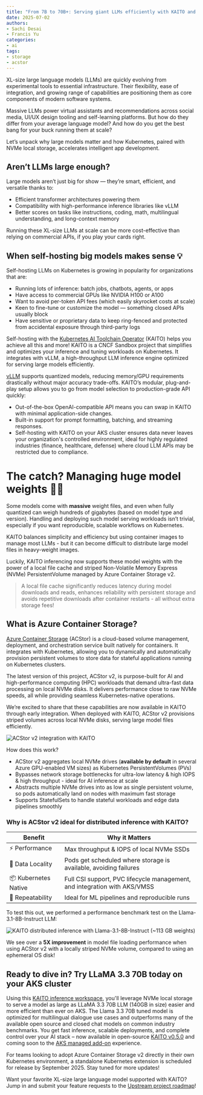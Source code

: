 ```yaml
---
title: "From 7B to 70B+: Serving giant LLMs efficiently with KAITO and ACStor v2"
date: 2025-07-02
authors:
- Sachi Desai
- Francis Yu
categories: 
- ai
tags:
- storage
- acstor
---
```


XL-size large language models (LLMs) are quickly evolving from experimental tools to essential infrastructure. Their flexibility, ease of integration, and growing range of capabilities are positioning them as core components of modern software systems. 

Massive LLMs power virtual assistants and recommendations across social media, UI/UX design tooling and self-learning platforms. But how do they differ from your average language model? And how do you get the best bang for your buck running them at scale?

Let’s unpack why large models matter and how Kubernetes, paired with NVMe local storage, accelerates intelligent app development.

## Aren’t LLMs large enough?

Large models aren’t just big for show — they’re smart, efficient, and versatile thanks to:

- Efficient transformer architectures powering them
- Compatibility with high-performance inference libraries like vLLM
- Better scores on tasks like instructions, coding, math, multilingual understanding, and long-context memory

Running these XL-size LLMs at scale can be more cost-effective than relying on commercial APIs, if you play your cards right.

## When self-hosting big models makes sense 💡

Self-hosting LLMs on Kubernetes is growing in popularity for organizations that are:

- Running lots of inference: batch jobs, chatbots, agents, or apps
- Have access to commercial GPUs like NVIDIA H100 or A100
- Want to avoid per-token API fees (which easily skyrocket costs at scale)
- Keen to fine-tune or customize the model — something closed APIs usually block
- Have sensitive or proprietary data to keep ring-fenced and protected from accidental exposure through third-party logs

Self-hosting with the [Kubernetes AI Toolchain Operator](https://kaito-project.github.io/kaito/docs/) (KAITO) helps you achieve all this and more! KAITO is a CNCF Sandbox project that simplifies and optimizes your inference and tuning workloads on Kubernetes. It integrates with vLLM, a high-throughput LLM inference engine optimized for serving large models efficiently. 

[vLLM](https://docs.vllm.ai/en/latest/) supports quantized models, reducing memory/GPU requirements drastically without major accuracy trade-offs. KAITO’s modular, plug-and-play setup allows you to go from model selection to production-grade API quickly:

- Out-of-the-box OpenAI-compatible API means you can swap in KAITO with minimal application-side changes.
- Built-in support for prompt formatting, batching, and streaming responses.
- Self-hosting with KAITO on your AKS cluster ensures data never leaves your organization's controlled environment, ideal for highly regulated industries (finance, healthcare, defense) where cloud LLM APIs may be restricted due to compliance.

# The catch? Managing huge model weights 🏋️‍♂️
Some models come with **massive** weight files, and even when fully quantized can weigh hundreds of gigabytes (based on model type and version). Handling and deploying such model serving workloads isn’t trivial, especially if you want reproducible, scalable workflows on Kubernetes.

KAITO balances simplicity and efficiency but using container images to manage most LLMs - but it can become difficult to distribute large model files in heavy-weight images.

Luckily, KAITO inferencing now supports these model weights with the power of a local file cache and striped Non-Volatile Memory Express (NVMe) PersistentVolume managed by Azure Container Storage v2.

> A local file cache significantly reduces latency during model downloads and reads, enhances reliability with persistent storage and avoids repetitive downloads after container restarts - all without extra storage fees! 

## What is Azure Container Storage?

[Azure Container Storage](https://learn.microsoft.com/azure/storage/container-storage/container-storage-introduction) (ACStor) is a cloud-based volume management, deployment, and orchestration service built natively for containers. It integrates with Kubernetes, allowing you to dynamically and automatically provision persistent volumes to store data for stateful applications running on Kubernetes clusters.


The latest version of this project, ACStor v2, is purpose-built for AI and high-performance computing (HPC) workloads that demand ultra-fast data processing on local NVMe disks. It delivers performance close to raw NVMe speeds, all while providing seamless Kubernetes-native operations.

We’re excited to share that these capabilities are now available in KAITO through early integration. When deployed with KAITO, ACStor v2 provisions striped volumes across local NVMe disks, serving large model files efficiently. 

![ACStor v2 integration with KAITO](/assets/images/kaito-distributed-inference/kaito-acstorv2-integration.png)

How does this work?
- ACStor v2 aggregates local NVMe drives  (**available by default** in several Azure GPU-enabled VM sizes) as Kubernetes PersistentVolumes (PVs)
- Bypasses network storage bottlenecks for ultra-low latency & high IOPS & high throughput - ideal for AI inference at scale
- Abstracts multiple NVMe drives into as low as single persistent volume, so pods automatically land on nodes with maximum fast storage
- Supports StatefulSets to handle stateful workloads and edge data pipelines smoothly

### Why is ACStor v2 ideal for distributed inference with KAITO?

| Benefit |	Why it Matters |
| -- | -- |
| ⚡ Performance	| Max throughput & IOPS of local NVMe SSDs |
| 🎯 Data Locality | Pods get scheduled where storage is available, avoiding failures |
| 📦 Kubernetes Native	| Full CSI support, PVC lifecycle management, and integration with AKS/VMSS |
| 🔁 Repeatability | Ideal for ML pipelines and reproducible runs |

To test this out, we performed a performance benchmark test on the Llama-3.1-8B-Instruct LLM:

![KAITO distributed inference with Llama-3.1-8B-Instruct (~113 GB weights)](/assets/images/kaito-distributed-inference/kaito-acstorv2-inference.png)

We see over a **5X improvement** in model file loading performance when using ACStor v2 with a locally striped NVMe volume, compared to using an ephemeral OS disk!

## Ready to dive in? Try LLaMA 3.3 70B today on your AKS cluster

Using this [KAITO inference workspace](https://aka.ms/kaito/distributed-inference), you'll leverage NVMe local storage to serve a model as large as LLaMA 3.3 70B LLM (140GB in size) easier and more efficient than ever on AKS. The Llama 3.3 70B tuned model is optimized for multilingual dialogue use cases and outperforms many of the available open source and closed chat models on common industry benchmarks. You get fast inference, scalable deployments, and complete control over your AI stack – now available in open-source [KAITO v0.5.0](https://aka.ms/kaito) and coming soon to the [AKS managed add-on](https://learn.microsoft.com/azure/aks/ai-toolchain-operator) experience.

For teams looking to adopt Azure Container Storage v2 directly in their own Kubernetes environment, a standalone Kubernetes extension is scheduled for release by September 2025. Stay tuned for more updates!

Want your favorite XL-size large language model supported with KAITO? Jump in and submit your feature requests to the [Upstream project roadmap](https://github.com/kaito-project/kaito/issues)!